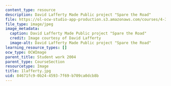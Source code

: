 ```yaml
---
content_type: resource
description: David Lafferty Made Public project "Spare the Road"
file: https://ol-ocw-studio-app-production.s3.amazonaws.com/courses/4-301-introduction-to-the-visual-arts-spring-2007/84671fc90b2445937f69b709ca0dcb8b_1lafferty.jpg
file_type: image/jpeg
image_metadata:
  caption: David Lafferty Made Public project "Spare the Road"
  credit: Image courtesy of David Lafferty
  image-alt: David Lafferty Made Public project "Spare the Road"
learning_resource_types: []
ocw_type: OCWImage
parent_title: Student work 2004
parent_type: CourseSection
resourcetype: Image
title: 1lafferty.jpg
uid: 84671fc9-0b24-4593-7f69-b709ca0dcb8b
---
```


